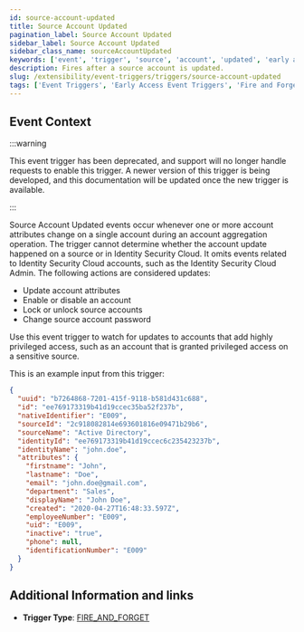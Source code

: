 ```yaml
---
id: source-account-updated
title: Source Account Updated
pagination_label: Source Account Updated
sidebar_label: Source Account Updated
sidebar_class_name: sourceAccountUpdated
keywords: ['event', 'trigger', 'source', 'account', 'updated', 'early access']
description: Fires after a source account is updated.
slug: /extensibility/event-triggers/triggers/source-account-updated
tags: ['Event Triggers', 'Early Access Event Triggers', 'Fire and Forget']
---
```


## Event Context

:::warning

This event trigger has been deprecated, and support will no longer handle requests to enable this trigger. A newer version of this trigger is being developed, and this documentation will be updated once the new trigger is available.

:::

Source Account Updated events occur whenever one or more account attributes change on a single account during an account aggregation operation. The trigger cannot determine whether the account update happened on a source or in Identity Security Cloud. It omits events related to Identity Security Cloud accounts, such as the Identity Security Cloud Admin. The following actions are considered updates:

- Update account attributes
- Enable or disable an account
- Lock or unlock source accounts
- Change source account password

Use this event trigger to watch for updates to accounts that add highly privileged access, such as an account that is granted privileged access on a sensitive source.

This is an example input from this trigger:

```json
{
  "uuid": "b7264868-7201-415f-9118-b581d431c688",
  "id": "ee769173319b41d19ccec35ba52f237b",
  "nativeIdentifier": "E009",
  "sourceId": "2c918082814e693601816e09471b29b6",
  "sourceName": "Active Directory",
  "identityId": "ee769173319b41d19ccec6c235423237b",
  "identityName": "john.doe",
  "attributes": {
    "firstname": "John",
    "lastname": "Doe",
    "email": "john.doe@gmail.com",
    "department": "Sales",
    "displayName": "John Doe",
    "created": "2020-04-27T16:48:33.597Z",
    "employeeNumber": "E009",
    "uid": "E009",
    "inactive": "true",
    "phone": null,
    "identificationNumber": "E009"
  }
}
```

## Additional Information and links

- **Trigger Type**: [FIRE_AND_FORGET](../trigger-types.md#fire-and-forget)
<!-- [Input schema](https://developer.sailpoint.com/apis/beta/#section/Source-Account-Updated-Event-Trigger-Input) -->
